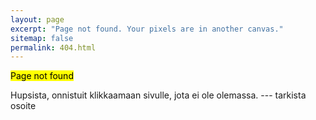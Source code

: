 ```yaml
---
layout: page
excerpt: "Page not found. Your pixels are in another canvas."
sitemap: false
permalink: 404.html
---
```


<mark>Page not found </mark>

Hupsista, onnistuit klikkaamaan sivulle, jota ei ole olemassa. --- tarkista osoite
